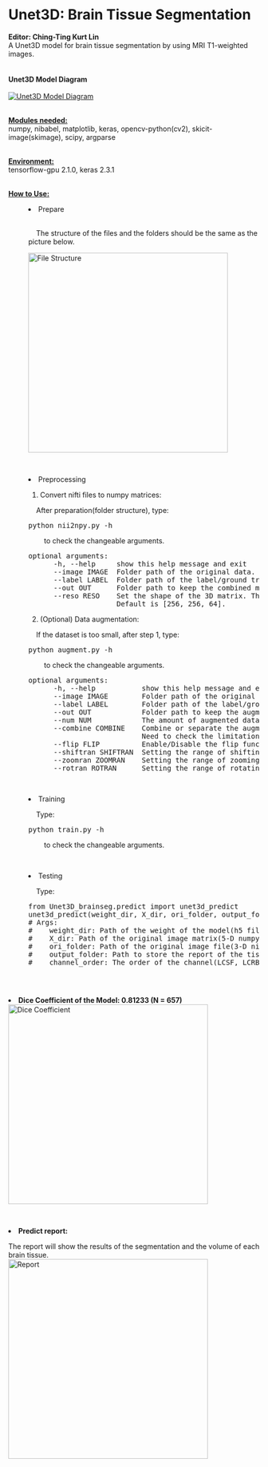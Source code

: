 # Unet3D: Brain Tissue Segmentation
<strong>Editor: Ching-Ting Kurt Lin</strong>
<br>A Unet3D model for brain tissue segmentation by using MRI T1-weighted images.<br><br>
<br><strong>Unet3D Model Diagram</strong><br>
<br><a href="https://imgur.com/juLtdhU"><img src="https://i.imgur.com/juLtdhU.png" title="Unet3D Model Diagram" /></a>

<br><strong><u>Modules needed:</u></strong><br>
numpy, nibabel, matplotlib, keras, opencv-python(cv2), skicit-image(skimage), scipy, argparse

<br><strong><u>Environment:</u></strong><br>
tensorflow-gpu 2.1.0, keras 2.3.1

<br><strong><u>How to Use:</u></strong><br>

<menu><li>Prepare</li><br>
<p>&nbsp;&nbsp;&nbsp;&nbsp;The structure of the files and the folders should be the same as the picture below.</p>
<a href="https://imgur.com/DGH0y10"><img src="https://i.imgur.com/DGH0y10.png" title="File Structure" width="400" /></a>

<br><li>Preprocessing</li>
  <ol><li>Convert nifti files to numpy matrices:</li></ol>
  <p>&nbsp;&nbsp;&nbsp;&nbsp;After preparation(folder structure), type:
  <pre>python nii2npy.py -h</pre>
  &nbsp;&nbsp;&nbsp;&nbsp;&nbsp;&nbsp;&nbsp;&nbsp;to check the changeable arguments.</p>
  <pre>optional arguments:
  &nbsp;&nbsp;&nbsp;&nbsp;-h, --help     show this help message and exit
  &nbsp;&nbsp;&nbsp;&nbsp;--image IMAGE  Folder path of the original data.
  &nbsp;&nbsp;&nbsp;&nbsp;--label LABEL  Folder path of the label/ground truth.
  &nbsp;&nbsp;&nbsp;&nbsp;--out OUT      Folder path to keep the combined matrices.
  &nbsp;&nbsp;&nbsp;&nbsp;--reso RESO    Set the shape of the 3D matrix. The input list should be [H(height), W(width), D(depth)]. 
  &nbsp;&nbsp;&nbsp;&nbsp;               Default is [256, 256, 64].</pre>
  <ol><li value="2">(Optional) Data augmentation:</li></ol>
  <p>&nbsp;&nbsp;&nbsp;&nbsp;If the dataset is too small, after step 1, type:
  <pre>python augment.py -h</pre>
  &nbsp;&nbsp;&nbsp;&nbsp;&nbsp;&nbsp;&nbsp;&nbsp;to check the changeable arguments.</p>
  <pre>optional arguments:
  &nbsp;&nbsp;&nbsp;&nbsp;-h, --help           show this help message and exit
  &nbsp;&nbsp;&nbsp;&nbsp;--image IMAGE        Folder path of the original data (5-D numpy matrix).
  &nbsp;&nbsp;&nbsp;&nbsp;--label LABEL        Folder path of the label/ground truth (5-D numpy matrix).
  &nbsp;&nbsp;&nbsp;&nbsp;--out OUT            Folder path to keep the augment datas.
  &nbsp;&nbsp;&nbsp;&nbsp;--num NUM            The amount of augmented datas.
  &nbsp;&nbsp;&nbsp;&nbsp;--combine COMBINE    Combine or separate the augment files (True/False).
  &nbsp;&nbsp;&nbsp;&nbsp;                     Need to check the limitation of the RAM while combining all files.
  &nbsp;&nbsp;&nbsp;&nbsp;--flip FLIP          Enable/Disable the flip function (True/False).
  &nbsp;&nbsp;&nbsp;&nbsp;--shiftran SHIFTRAN  Setting the range of shifting pixels (only for x and y axis).
  &nbsp;&nbsp;&nbsp;&nbsp;--zoomran ZOOMRAN    Setting the range of zooming factor (default = 1).
  &nbsp;&nbsp;&nbsp;&nbsp;--rotran ROTRAN      Setting the range of rotating angle (degrees).</pre>
  
<br><li>Training</li>
<p>&nbsp;&nbsp;&nbsp;&nbsp;Type:
<pre>python train.py -h</pre>
&nbsp;&nbsp;&nbsp;&nbsp;&nbsp;&nbsp;&nbsp;&nbsp;to check the changeable arguments.</p>
  
<br><li>Testing</li>
<p>&nbsp;&nbsp;&nbsp;&nbsp;Type:
<pre>from Unet3D_brainseg.predict import unet3d_predict
unet3d_predict(weight_dir, X_dir, ori_folder, output_folder, channel_order)
&#35; Args:
&#35;    weight_dir: Path of the weight of the model(h5 file).
&#35;    X_dir: Path of the original image matrix(5-D numpy file).
&#35;    ori_folder: Path of the original image file(3-D nifti). This path should be same as ori_folder in nii2npy function.
&#35;    output_folder: Path to store the report of the tissue segmentation.
&#35;    channel_order: The order of the channel(LCSF, LCRB, LGM, LWM, RCSF, RCRB, RGM, RWM). Default is [1,2,3,4,5,6,7,8].</p></pre></menu>

<br><strong><li>Dice Coefficient of the Model: 0.81233 (N = 657)</li></strong>
<a href="https://imgur.com/6RViFhg"><img src="https://i.imgur.com/6RViFhg.png" title="Dice Coefficient" width="400" /></a>

<br><strong><li>Predict report: </li></strong>
<p>The report will show the results of the segmentation and the volume of each brain tissue.<br>
<a href="https://imgur.com/316ml9O"><img src="https://i.imgur.com/316ml9O.png" title="Report" width="400" /></a></p>
